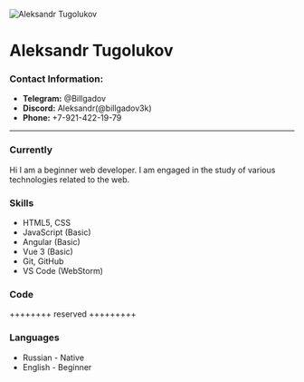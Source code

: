 ![Aleksandr Tugolukov](https://photos.google.com/u/0/photo/AF1QipOVADIuAC2HS4cS_7lz_NHYFCEmd2ocOPfU-SEF?hl=ru)

# Aleksandr Tugolukov

### Contact Information:

- **Telegram:** @Billgadov
- **Discord:** Aleksandr(@billgadov3k)
- **Phone:** +7-921-422-19-79

---

### Currently

Hi
I am a beginner web developer. I am engaged in the study of various technologies related to the web.

### Skills

- HTML5, CSS
- JavaScript (Basic)
- Angular (Basic)
- Vue 3 (Basic)
- Git, GitHub
- VS Code (WebStorm)

### Code

++++++++ reserved +++++++++

### Languages

- Russian - Native
- English - Beginner
